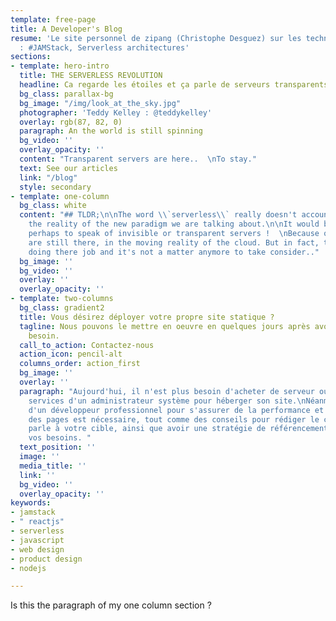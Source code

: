 ```yaml
---
template: free-page
title: A Developer's Blog
resume: 'Le site personnel de zipang (Christophe Desguez) sur les technos qui l''interessent
  : #JAMStack, Serverless architectures'
sections:
- template: hero-intro
  title: THE SERVERLESS REVOLUTION
  headline: Ca regarde les étoiles et ça parle de serveurs transparents
  bg_class: parallax-bg
  bg_image: "/img/look_at_the_sky.jpg"
  photographer: 'Teddy Kelley : @teddykelley'
  overlay: rgb(87, 82, 0)
  paragraph: An the world is still spinning
  bg_video: ''
  overlay_opacity: ''
  content: "Transparent servers are here..  \nTo stay."
  text: See our articles
  link: "/blog"
  style: secondary
- template: one-column
  bg_class: white
  content: "## TLDR;\n\nThe word \\`serverless\\` really doesn't account well for
    the reality of the new paradigm we are talking about.\n\nIt would be better suited
    perhaps to speak of invisible or transparent servers !  \nBecause of course, they
    are still there, in the moving reality of the cloud. But in fact, they are just
    doing there job and it's not a matter anymore to take consider.."
  bg_image: ''
  bg_video: ''
  overlay: ''
  overlay_opacity: ''
- template: two-columns
  bg_class: gradient2
  title: Vous désirez déployer votre propre site statique ?
  tagline: Nous pouvons le mettre en oeuvre en quelques jours après avoir étudié votre
    besoin.
  call_to_action: Contactez-nous
  action_icon: pencil-alt
  columns_order: action_first
  bg_image: ''
  overlay: ''
  paragraph: "Aujourd'hui, il n'est plus besoin d'acheter de serveur ou de louer les
    services d'un administrateur système pour héberger son site.\nNéanmoins, les services
    d'un développeur professionnel pour s'assurer de la performance et de la qualité
    des pages est nécessaire, tout comme des conseils pour rédiger le contenu qui
    parle à votre cible, ainsi que avoir une stratégie de référencement adaptée à
    vos besoins. "
  text_position: ''
  image: ''
  media_title: ''
  link: ''
  bg_video: ''
  overlay_opacity: ''
keywords:
- jamstack
- " reactjs"
- serverless
- javascript
- web design
- product design
- nodejs

---
```

Is this the paragraph of my one column section ?